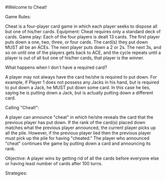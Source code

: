 #Welcome to Cheat!

Game Rules:

Cheat is a four-player card game in which each player seeks to dispose all but one of his/her cards.
Equipment:
Cheat requires only a standard deck of cards.
Game play:
Each of the four players is dealt 13 cards. The first player puts down a one, two, three, or four cards. The card(s) they put down MUST all be an ACEs.  The next player puts down a 2 or 2s. The next 3s, and so on until one of the players gets back to ACE, and the cycle repeats until a player is out of all but one of his/her cards, that player is the winner.

What happens when I don't have a required card?

A player may not always have the card he/she is required to put down. For example, if Player 1 does not possess any Jacks in his hand, but is required to put down a Jack, he MUST put down some card. In this case he lies, saying he is putting down a Jack, but is actually putting down a different card. 

Calling "Cheat!":

A player can announce "cheat" in which he/she reveals the card that the previous player has put down. If the rank of the card(s) placed down matches what the previous player announced, the current player picks up all the pile. However, if the previous player lied then the previous player must pick up the pile for having "cheated." The player who announced "cheat" continues the game by putting down a card and announcing its rank.

Objective:
A player wins by getting rid of all the cards before everyone else or having least number of cards after 100 turns.

Strategies:


